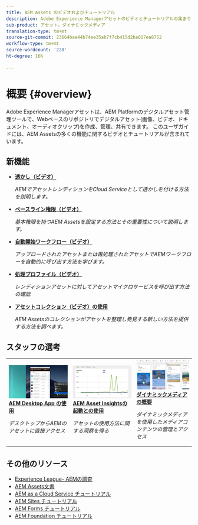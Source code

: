 ```yaml
---
title: AEM Assets のビデオおよびチュートリアル
description: Adobe Experience Managerアセットのビデオとチュートリアルの集まり
sub-product: アセット，ダイナミックメディア
translation-type: tm+mt
source-git-commit: 23664bae44b74ee35ab7f7cb415d2ba017ea8752
workflow-type: tm+mt
source-wordcount: '228'
ht-degree: 16%

---
```



# 概要 {#overview}

Adobe Experience Managerアセットは、AEM Platformのデジタルアセット管理ツールで、Webベースのリポジトリでデジタルアセット(画像、ビデオ、ドキュメント、オーディオクリップ)を作成、管理、共有できます。 このユーザガイドには、AEM Assetsの多くの機能に関するビデオとチュートリアルが含まれています。

## 新機能

* **[透かし（ビデオ）](./advanced/watermarks.md)**

   *AEMでアセットレンディションをCloud Serviceとして透かしを付ける方法を説明します。*

* **[ベースライン権限（ビデオ）](./configuring/baseline-permissions.md)**

   *基本権限を持つAEM Assetsを設定する方法とその重要性について説明します。*

* **[自動開始ワークフロー（ビデオ）](./configuring/auto-start-workflows.md)**

   *アップロードされたアセットまたは再処理されたアセットでAEMワークフローを自動的に呼び出す方法を学びます。*

* **[処理プロファイル（ビデオ）](./configuring/processing-profiles.md)**

   *レンディションアセットに対してアセットマイクロサービスを呼び出す方法の確認*

* **[アセットコレクション（ビデオ）の使用](./search-and-discovery/collections.md)**

   *AEM Assetsのコレクションがアセットを整理し発見する新しい方法を提供する方法を調べます。*

## スタッフの選考

<table>
<td>
   <a href="./creative-workflows/aem-desktop-app.md">
   <img alt="拡張スマートタグ" src="./assets/overview/desktop-app.png" />
   </a>
   <div>
      <a href="./creative-workflows/aem-desktop-app.md">
      <strong>AEM Desktop App の使用</strong>
      </a>
   </div>
   <p>
      <em>デスクトップからAEMのアセットに直接アクセス</em>
   </p>
</td>
<td>
   <a href="./advanced/asset-insights-launch-tutorial.md">
   <img alt="AEM Assetsインサイト" src="./assets/overview/asset-insights.png"/>
   </a>
   <div>
      <a href="./advanced/asset-insights-launch-tutorial.md">
      <strong>AEM Asset Insightsの起動との使用</strong>
      </a>
   </div>
   <p>
      <em>アセットの使用方法に関する洞察を得る</em>
   <p>
</td>
<td>
   <a href="./dynamic-media/dynamic-media-overview-feature-video-use.md">
   <img alt="ダイナミックメディアの概要" src="./assets/overview/dynamic-media.png" />
   </a>
   <div>
      <a href="./dynamic-media/dynamic-media-overview-feature-video-use.md">
      <strong>ダイナミックメディアの概要</strong>
      </a>
   </div>
   <p>
      <em>ダイナミックメディアを使用したメディアコンテンツの管理とアクセス</em>
   <p>
</td>
</table>

## その他のリソース

* [Experience League- AEMの調査](https://experienceleague.adobe.com/#recommended/solutions/experience-manager)
* [AEM Assets文書](https://helpx.adobe.com/jp/experience-manager/6-5/assets/user-guide.html)
* [AEM as a Cloud Service チュートリアル](/help/cloud-service/overview.md)
* [AEM Sites チュートリアル](/help/sites/overview.md)
* [AEM Forms チュートリアル](/help/forms/overview.md)
* [AEM Foundation チュートリアル](/help/foundation/overview.md)
